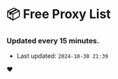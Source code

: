 # :package: Free Proxy List
### Updated every 15 minutes.

- Last updated: `2024-10-30 21:39`

:heart:
